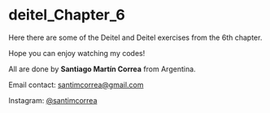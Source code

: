 # deitel_Chapter_6

Here there are some of the Deitel and Deitel exercises from the 6th chapter.

Hope you can enjoy watching my codes!

All are done by <b>Santiago Martín Correa</b> from Argentina.

Email contact: santimcorrea@gmail.com

Instagram: <a href="https://www.instagram.com/santimcorrea/?hl=es">@santimcorrea</a>
